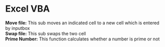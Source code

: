 # Excel VBA 
**Move file:** This sub moves an indicated cell to a new cell which is entered by inputbox<br/>
**Swap file:** This sub swaps the two cell<br/>
**Prime Number:** This function calculates whether a number is prime or not


